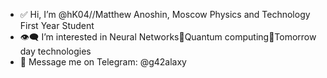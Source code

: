 - ✅  Hi, I’m @hK04//Matthew Anoshin, Moscow Physics and Technology First Year Student
- 👁‍🗨  I’m interested in Neural Networks💪Quantum computing🤘Tomorrow day technologies
- 📳  Message me on Telegram:    @g42alaxy

<!---
hK04/hK04 is a ✨ special ✨ repository because its `README.md` (this file) appears on your GitHub profile.
You can click the Preview link to take a look at your changes.
--->
